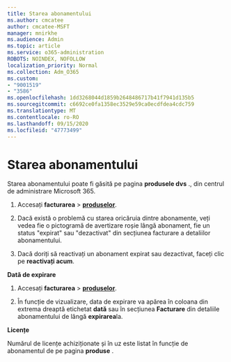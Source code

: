 ```yaml
---
title: Starea abonamentului
ms.author: cmcatee
author: cmcatee-MSFT
manager: mnirkhe
ms.audience: Admin
ms.topic: article
ms.service: o365-administration
ROBOTS: NOINDEX, NOFOLLOW
localization_priority: Normal
ms.collection: Adm_O365
ms.custom:
- "9001519"
- "3586"
ms.openlocfilehash: 1dd3268044d1859b2648486717b41f7941d135b5
ms.sourcegitcommit: c6692ce0fa1358ec3529e59ca0ecdfdea4cdc759
ms.translationtype: MT
ms.contentlocale: ro-RO
ms.lasthandoff: 09/15/2020
ms.locfileid: "47773499"
---
```

# <a name="subscription-status"></a>Starea abonamentului

Starea abonamentului poate fi găsită pe pagina **produsele dvs** ., din centrul de administrare Microsoft 365.

1. Accesați **facturarea**  >  **[produselor](https://go.microsoft.com/fwlink/p/?linkid=842054)**.

2. Dacă există o problemă cu starea oricăruia dintre abonamente, veți vedea fie o pictogramă de avertizare roșie lângă abonament, fie un status "expirat" sau "dezactivat" din secțiunea facturare a detaliilor abonamentului.

3. Dacă doriți să reactivați un abonament expirat sau dezactivat, faceți clic pe **reactivați acum**.

**Dată de expirare**

1. Accesați **facturarea**  >  **[produselor](https://go.microsoft.com/fwlink/p/?linkid=842054)**.

2. În funcție de vizualizare, data de expirare va apărea în coloana din extrema dreaptă etichetat **dată** sau în secțiunea **Facturare** din detaliile abonamentului de lângă **expirarea**la.

**Licențe**

Numărul de licențe achiziționate și în uz este listat în funcție de abonamentul de pe pagina **produse** .

